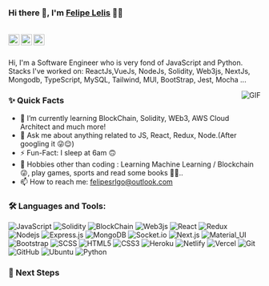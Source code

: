 ### Hi there 👋, I'm [Felipe Lelis](https://github.com/FelipeLelis) 👨‍💻

<br/>

<a href="https://www.linkedin.com/in/felipe-lelis-712855179/">
  <img align="left" alt="Felipe's Linkedin" width="22px" src="https://cdn.jsdelivr.net/npm/simple-icons@v3/icons/linkedin.svg" />
</a>

<a href="https://twitter.com/LelisDayBracker">
  <img align="left" alt="Felipe Lelis | Twitter" width="22px" src="https://cdn.jsdelivr.net/npm/simple-icons@v3/icons/twitter.svg" />
</a>

<a href="mailto:felipesrlgo@gmail.com">
  <img align="left" alt="Felipe's Email" width="22px" src="https://cdn.jsdelivr.net/npm/simple-icons@v3/icons/gmail.svg" />
</a>

<br />
<br/>

<p>
Hi, I'm a Software Engineer who is very fond of JavaScript and Python.
<br/>
Stacks I've worked on:  ReactJs,VueJs, NodeJs, Solidity, Web3js, NextJs, Mongodb, TypeScript, MySQL, Tailwind, MUI, BootStrap, Jest, Mocha ...
<br/>
</p>

  <img align="right" alt="GIF" src="https://media.giphy.com/media/fAykJdJ6SYSYw/giphy.gif" />
  
### ✨ Quick Facts

- 🌱 I’m currently learning BlockChain, Solidity, WEb3, AWS Cloud Architect and much more!
- 💬 Ask me about anything related to JS, React, Redux, Node.(After googling it 😜😌)
- ⚡️ Fun-Fact: I sleep at 6am 🙃
- 🎿 Hobbies other than coding : Learning Machine Learning / Blockchain 😜, play games, sports and read some books 🤔🤖..
- 📫 How to reach me: felipesrlgo@outlook.com

### 🛠️ Languages and Tools:

![JavaScript](https://img.shields.io/badge/-JavaScript-black?style=flat-square&logo=javascript)
![Solidity](https://img.shields.io/badge/-solidity-black?style=flat-square&logo=solidity)
![BlockChain](https://img.shields.io/badge/-blockchain-black?style=flat-square&logo=blockchain)
![Web3js](https://img.shields.io/badge/-web3js-black?style=flat-square&logo=web3js)
![React](https://img.shields.io/badge/-React-black?style=flat-square&logo=react)
![Redux](https://img.shields.io/badge/-Redux-black?style=flat-square&logo=Redux)
![Nodejs](https://img.shields.io/badge/-Nodejs-black?style=flat-square&logo=Node.js)
![Express.js](https://img.shields.io/badge/-Express-black?style=flat-square&logo=expressjs)
![MongoDB](https://img.shields.io/badge/-MongoDB-black?style=flat-square&logo=mongodb)
![Socket.io](https://img.shields.io/badge/-Socket-black?style=flat-square&logo=socket.io)
![Next.js](https://img.shields.io/badge/-Next-black?style=flat-square&logo=Next.js)
![Material_UI](https://img.shields.io/badge/-Material_UI-black?style=flat-square&logo=material-ui)
![Bootstrap](https://img.shields.io/badge/-Bootstrap-black?style=flat-square&logo=bootstrap)
![SCSS](https://img.shields.io/badge/-SCSS-black?style=flat-square&logo=SASS)
![HTML5](https://img.shields.io/badge/-HTML5-black?style=flat-square&logo=html5&logoColor=white)
![CSS3](https://img.shields.io/badge/-CSS3-black?style=flat-square&logo=css3)
![Heroku](https://img.shields.io/badge/-Heroku-black?style=flat-square&logo=heroku)
![Netlify](https://img.shields.io/badge/-Netlify-black?style=flat-square&logo=netlify)
![Vercel](https://img.shields.io/badge/-Vercel-black?style=flat-square&logo=vercel)
![Git](https://img.shields.io/badge/-Git-black?style=flat-square&logo=git)
![GitHub](https://img.shields.io/badge/-GitHub-black?style=flat-square&logo=github)
![Ubuntu](https://img.shields.io/badge/-Ubuntu-black?style=flat-square&logo=ubuntu)
![Python](https://img.shields.io/badge/-Python-black?style=flat-square&logo=python)

### 👣 Next Steps

